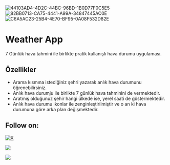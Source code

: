 ![44103AD4-4D2C-44BC-96BD-1B0D77F0C5E5](https://github.com/eac0d3rx/Weather-App-7-Day-Weather-Forecast-Hava-Durumu-Uygulamas-/assets/145233685/01edae9a-83af-4cae-b5c7-a70459bf36f4)
![82BB0713-CA75-4441-A99A-34847445AC0E](https://github.com/eac0d3rx/Weather-App-7-Day-Weather-Forecast-Hava-Durumu-Uygulamas-/assets/145233685/e3a523a0-fff3-4db9-a070-f784716c232f)
![C6A5AC23-25B4-4E70-BF95-0A08F532D82E](https://github.com/eac0d3rx/Weather-App-7-Day-Weather-Forecast-Hava-Durumu-Uygulamas-/assets/145233685/5579f4bd-cd39-4b90-8446-095da43789db)

# Weather App

7 Günlük hava tahmini ile birlikte pratik kullanışlı hava durumu uygulaması.

## Özellikler

- Arama kısmına istediğiniz şehri yazarak anlık hava durumunu öğrenebilirsiniz.
- Anlık hava durumju ile birlikte 7 günlük hava tahminini de vermektedir.
- Aratmış olduğunuz şehir hangi ülkede ise, yerel saati de göstermektedir.
- Anlık hava durumu ikonlar ile zenginleştirilmiştir ve o an ki hava durumuna göre arka plan değişmektedir.

## Follow on:
[![X](https://img.shields.io/badge/X-black.svg?logo=X&logoColor=white)](https://x.com/zekayasaygiduy)
<p align="left">
<a href="https://github.com/eac0d3rx"><img src="https://img.shields.io/badge/GitHub-Follow%20on%20GitHub-inactive.svg?logo=github"></a>

<a href="https://t.me/iameac0d3rxchannel"><img src="https://img.shields.io/badge/Telegram-Contact%20Telegram%20Profile-blue.svg?logo=telegram"></a>
</p><p align="left"> 
